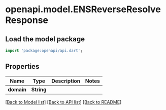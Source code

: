 # openapi.model.ENSReverseResolveResponse

## Load the model package

```dart
import 'package:openapi/api.dart';
```

## Properties

| Name       | Type       | Description | Notes |
| ---------- | ---------- | ----------- | ----- |
| **domain** | **String** |             |       |

[\[Back to Model list\]](./#documentation-for-models) [\[Back to API list\]](./#documentation-for-api-endpoints) [\[Back to README\]](./)
